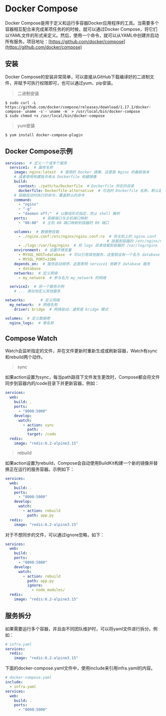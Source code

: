 # Docker Compose
Docker Compose是用于定义和运行多容器Docker应用程序的工具。当需要多个容器相互配合来完成某项任务的的时候，就可以通过Docker Compose，将它们以YAML文件的形式来定义。然后，使用一个命令，就可以从YAML中创建并启动所有服务。项目地址：[https://github.com/docker/compose](https://github.com/docker/compose)




## 安装
Docker Compose的安装非常简单，可以直接从GitHub下载编译好的二进制文件，并赋予可执行权限即可，也可以通过yum、pip安装。
>二进制安装
```shell
$ sudo curl -L https://github.com/docker/compose/releases/download/1.17.1/docker-compose-`uname -s`-`uname -m` > /usr/local/bin/docker-compose
$ sudo chmod +x /usr/local/bin/docker-compose
```

>yum安装
```shell
$ yum install docker-compose-plugin
```

## Docker Compose示例
```yaml
services:  # 定义一个或多个服务
  service1:  # 服务名称
    image: nginx:latest  # 使用的 Docker 镜像，这里是 Nginx 的最新版本
    # 或者使用构建指令来从 Dockerfile 构建镜像
    build:
      context: ./path/to/Dockerfile  # Dockerfile 所在的目录
      dockerfile: Dockerfile-alternative  # 可选的 Dockerfile 名称，默认是 Dockerfile
    # 容器启动时执行的命令，覆盖默认的命令
    command: 
      - "nginx"
      - "-g"
      - "daemon off;"  # 以数组形式指定，防止 shell 解析
    ports:       # 容器端口与主机端口映射
      - "80:80"  # 主机 80 端口映射到容器的 80 端口

    volumes:  # 数据卷挂载
      - ./nginx.conf:/etc/nginx/nginx.conf:ro  # 将主机上的 nginx.conf 
                                              # 挂载到容器的 /etc/nginx/nginx.conf，只读
      - ./logs:/var/log/nginx  # 将 logs 目录挂载到容器的 /var/log/nginx
    environment:  # 设置环境变量
      - MYSQL_HOST=database  # 可以引用其他服务，这里假设有一个名为 database 的服务
      - MYSQL_PORT=3306
    depends_on:  # 服务启动顺序，这里表明 service1 依赖于 database 服务
      - database
    networks:  # 定义网络
      - my_network  # 参与名为 my_network 的网络

  service2:  # 另一个服务示例
    # ... 类似地定义其他服务

networks:       # 定义网络
  my_network:  # 网络名称
    driver: bridge  # 网络驱动，通常是 bridge 模式

volumes:  # 定义数据卷
  nginx_logs:  # 卷名称
```


## Compose Watch
Watch会监听指定的文件，并在文件更新时重新生成或刷新容器，Watch有sync和rebuild两个动作。
>sync

如果action设置为sync，每当path路径下文件发生更改时，Compose都会将文件同步到容器内的/code目录下并更新容器，例如：
```yaml
services:
  web:
    build: .
    ports:
      - "8000:5000"
    develop:
      watch:
        - action: sync
          path: .  
          target: /code
  redis:
    image: "redis:6.2-alpine3.15"
```

>rebuild

如果action设置为rebuild，Compose会自动使用BuildKit构建一个新的镜像并替换正在运行的服务容器。示例如下：
```yaml
services:
  web:
    build: .
    ports:
      - "8000:5000"
    develop:
      watch:
        - action: rebuild
          path: app.py
  redis:
    image: "redis:6.2-alpine3.15"
```
对于不想同步的文件，可以通过ignore忽略，如下：
```yaml
services:
  web:
    build: .
    ports:
      - "8000:5000"
    develop:
      watch:
        - action: rebuild
          path: app.py
          ignore:
            - node_modules/
  redis:
    image: "redis:6.2-alpine3.15"
```

## 服务拆分
如果需要运行多个容器，并且由不同团队维护时，可以将yaml文件进行拆分。例如：
```yaml
# infra.yaml
services:
  redis:
    image: "redis:6.2-alpine3.15"
```
下面的docker-compose.yaml文件中，使用include来引用infra.yaml的内容。
```yaml
# docker-compose.yaml
include:
  - infra.yaml
services:
  web:
    build: .
    ports:
      - "8000:5000"
```
